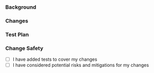 ### Background

<!-- Provide a brief overview of why this change is being made. Include any relevant context, prior discussions, or links to relevant issues. -->

### Changes

<!-- Describe the changes made in this pull request. Be specific and detailed. -->

### Test Plan

<!-- Explain how you tested this functionality. Include the testing environment, steps to reproduce, and any relevant test cases. -->

### Change Safety

- [ ] I have added tests to cover my changes
- [ ] I have considered potential risks and mitigations for my changes

<!-- If you haven't added tests, please explain why. If you have, check the appropriate box. -->
